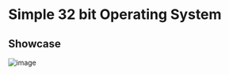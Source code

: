 # Simple 32 bit Operating System

## Showcase

![image](https://cdn.discordapp.com/attachments/780153367305256981/1057314444742508594/image.png)
